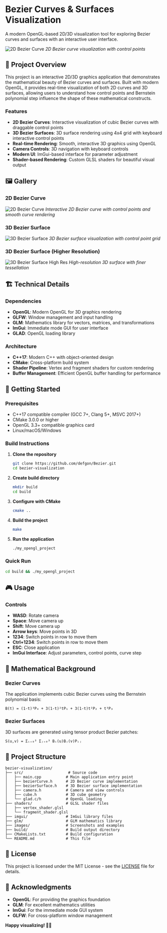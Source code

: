 # Bezier Curves & Surfaces Visualization

A modern OpenGL-based 2D/3D visualization tool for exploring Bezier curves and surfaces with an interactive user interface.

![2D Bezier Curve](images/bezier2D.png)
_2D Bezier curve visualization with control points_

## 🎯 Project Overview

This project is an interactive 2D/3D graphics application that demonstrates the mathematical beauty of Bezier curves and surfaces. Built with modern OpenGL, it provides real-time visualization of both 2D curves and 3D surfaces, allowing users to understand how control points and Bernstein polynomial step influence the shape of these mathematical constructs.

### Features

- **2D Bezier Curves**: Interactive visualization of cubic Bezier curves with draggable control points
- **3D Bezier Surfaces**: 3D surface rendering using 4x4 grid with keyboard interactive control points
- **Real-time Rendering**: Smooth, interactive 3D graphics using OpenGL
- **Camera Controls**: 3D navigation with keyboard controls
- **Modern UI**: ImGui-based interface for parameter adjustment
- **Shader-based Rendering**: Custom GLSL shaders for beautiful visual output

## 🖼️ Gallery

### 2D Bezier Curve

![2D Bezier Curve](images/bezier2D.png)
_Interactive 2D Bezier curve with control points and smooth curve rendering_

### 3D Bezier Surface

![3D Bezier Surface](images/bezier3D.png)
_3D Bezier surface visualization with control point grid_

### 3D Bezier Surface (Higher Resolution)

![3D Bezier Surface High Res](images/bezier3D_bigger_step.png)
_High-resolution 3D surface with finer tessellation_

## 🏗️ Technical Details

### Dependencies

- **OpenGL**: Modern OpenGL for 3D graphics rendering
- **GLFW**: Window management and input handling
- **GLM**: Mathematics library for vectors, matrices, and transformations
- **ImGui**: Immediate mode GUI for user interface
- **GLAD**: OpenGL loading library

### Architecture

- **C++17**: Modern C++ with object-oriented design
- **CMake**: Cross-platform build system
- **Shader Pipeline**: Vertex and fragment shaders for custom rendering
- **Buffer Management**: Efficient OpenGL buffer handling for performance

## 🚀 Getting Started

### Prerequisites

- C++17 compatible compiler (GCC 7+, Clang 5+, MSVC 2017+)
- CMake 3.0.0 or higher
- OpenGL 3.3+ compatible graphics card
- Linux/macOS/Windows

### Build Instructions

1. **Clone the repository**

   ```bash
   git clone https://github.com/defgon/Bezier.git
   cd bezier-visualization
   ```

2. **Create build directory**

   ```bash
   mkdir build
   cd build
   ```

3. **Configure with CMake**

   ```bash
   cmake ..
   ```

4. **Build the project**

   ```bash
   make
   ```

5. **Run the application**
   ```bash
   ./my_opengl_project
   ```

### Quick Run

```bash
cd build && ./my_opengl_project
```

## 🎮 Usage

### Controls

- **WASD**: Rotate camera
- **Space**: Move camera up
- **Shift**: Move camera up
- **Arrow keys**: Move points in 3D
- **1234**: Switch points in row to move them
- **Ctrl+1234**: Switch points in row to move them
- **ESC**: Close application
- **ImGui Interface**: Adjust parameters, control points, curve step

## 🔬 Mathematical Background

### Bezier Curves

The application implements cubic Bezier curves using the Bernstein polynomial basis:

```
B(t) = (1-t)³P₀ + 3(1-t)²tP₁ + 3(1-t)t²P₂ + t³P₃
```

### Bezier Surfaces

3D surfaces are generated using tensor product Bezier patches:

```
S(u,v) = Σᵢ₌₀³ Σⱼ₌₀³ Bᵢ(u)Bⱼ(v)Pᵢⱼ
```

## 📁 Project Structure

```
bezier-visualization/
├── src/                    # Source code
│   ├── main.cpp           # Main application entry point
│   ├── bezierCurve.h      # 2D Bezier curve implementation
│   ├── bezierSurface.h    # 3D Bezier surface implementation
│   ├── camera.h           # Camera and view controls
│   ├── cube.h             # 3D cube geometry
│   └── glad.c/h           # OpenGL loading
├── shaders/               # GLSL shader files
│   ├── vertex_shader.glsl
│   └── fragment_shader.glsl
├── imgui/                 # ImGui library files
├── glm/                   # GLM mathematics library
├── images/                # Screenshots and examples
├── build/                 # Build output directory
├── CMakeLists.txt         # Build configuration
└── README.md              # This file
```

## 📄 License

This project is licensed under the MIT License - see the [LICENSE](LICENSE) file for details.

## 🙏 Acknowledgments

- **OpenGL**: For providing the graphics foundation
- **GLM**: For excellent mathematics utilities
- **ImGui**: For the immediate mode GUI system
- **GLFW**: For cross-platform window management

**Happy visualizing! 🎨✨**

